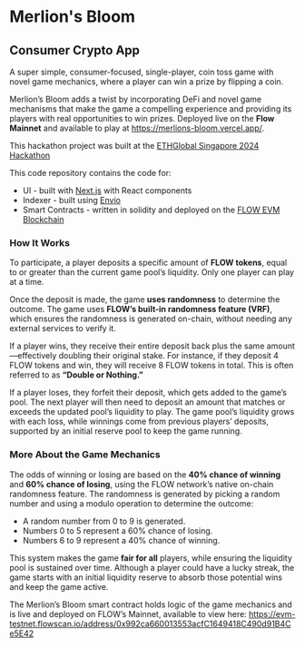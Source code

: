 # Merlion's Bloom 

## Consumer Crypto App 

A super simple, consumer-focused, single-player, coin toss game with novel game mechanics, where a player can win a prize by flipping a coin.

Merlion’s Bloom adds a twist by incorporating DeFi and novel game mechanisms that make the game a compelling experience and providing its players with real opportunities to win prizes. Deployed live on the **Flow Mainnet** and available to play at https://merlions-bloom.vercel.app/.

This hackathon project was built at the [ETHGlobal Singapore 2024 Hackathon](https://ethglobal.com/events/singapore2024)


This code repository contains the code for:
- UI - built with [Next.js](https://nextjs.org/) with React components
- Indexer - built using [Envio](https://envio.dev/)
- Smart Contracts - written in solidity and deployed on the [FLOW EVM Blockchain](https://flow.com/)

### How It Works

To participate, a player deposits a specific amount of **FLOW tokens**, equal to or greater than the current game pool’s liquidity. Only one player can play at a time.

Once the deposit is made, the game **uses randomness** to determine the outcome. The game uses **FLOW’s built-in randomness feature (VRF)**, which ensures the randomness is generated on-chain, without needing any external services to verify it.

If a player wins, they receive their entire deposit back plus the same amount—effectively doubling their original stake. For instance, if they deposit 4 FLOW tokens and win, they will receive 8 FLOW tokens in total. This is often referred to as **“Double or Nothing.”**

If a player loses, they forfeit their deposit, which gets added to the game’s pool. The next player will then need to deposit an amount that matches or exceeds the updated pool’s liquidity to play.
The game pool’s liquidity grows with each loss, while winnings come from previous players’ deposits, supported by an initial reserve pool to keep the game running.

### More About the Game Mechanics

The odds of winning or losing are based on the **40% chance of winning** and **60% chance of losing**, using the FLOW network’s native on-chain randomness feature. The randomness is generated by picking a random number and using a modulo operation to determine the outcome:
- A random number from 0 to 9 is generated.
- Numbers 0 to 5 represent a 60% chance of losing.
- Numbers 6 to 9 represent a 40% chance of winning.

This system makes the game **fair for all** players, while ensuring the liquidity pool is sustained over time. Although a player could have a lucky streak, the game starts with an initial liquidity reserve to absorb those potential wins and keep the game active.

The Merlion’s Bloom smart contract holds logic of the game mechanics and is live and deployed on FLOW’s Mainnet, available to view here: https://evm-testnet.flowscan.io/address/0x992ca660013553acfC1649418C490d91B4Ce5E42

